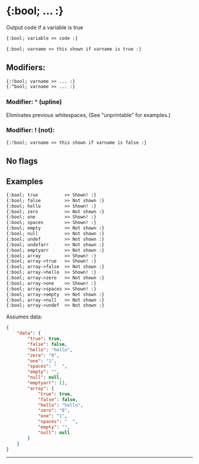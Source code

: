 {:bool; ... :}
===========================

Output code if a variable is true

```html
{:bool; variable >> code :}

{:bool; varname >> this shown if varname is true :}
```

Modifiers:
----------

```html
{:!bool; varname >> ... :}
{:^bool; varname >> ... :}
```

### Modifier: ^ (upline)

Eliminates previous whitespaces, (See "unprintable" for examples.)

### Modifier: ! (not):

```html
{:!bool; varname >> this shown if varname is false :}
```

No flags
--------

Examples
--------

```html
{:bool; true          >> Shown! :}
{:bool; false         >> Not shown :}
{:bool; hello         >> Shown! :}
{:bool; zero          >> Not shown :}
{:bool; one           >> Shown! :}
{:bool; spaces        >> Shown! :}
{:bool; empty         >> Not shown :}
{:bool; null          >> Not shown :}
{:bool; undef         >> Not shown :}
{:bool; undefarr      >> Not shown :}
{:bool; emptyarr      >> Not shown :}
{:bool; array         >> Shown! :}
{:bool; array->true   >> Shown! :}
{:bool; array->false  >> Not shown :}
{:bool; array->hello  >> Shown! :}
{:bool; array->zero   >> Not shown :}
{:bool; array->one    >> Shown! :}
{:bool; array->spaces >> Shown! :}
{:bool; array->empty  >> Not shown :}
{:bool; array->null   >> Not shown :}
{:bool; array->undef  >> Not shown :}
```

Assumes data:

```json
{
    "data": {
        "true": true,
        "false": false,
        "hello": "hello",
        "zero": "0",
        "one": "1",
        "spaces": "  ",
        "empty": "",
        "null": null,
        "emptyarr": [],
        "array": {
            "true": true,
            "false": false,
            "hello": "hello",
            "zero": "0",
            "one": "1",
            "spaces": "  ",
            "empty": "",
            "null": null
        }
    }
}
```

---
